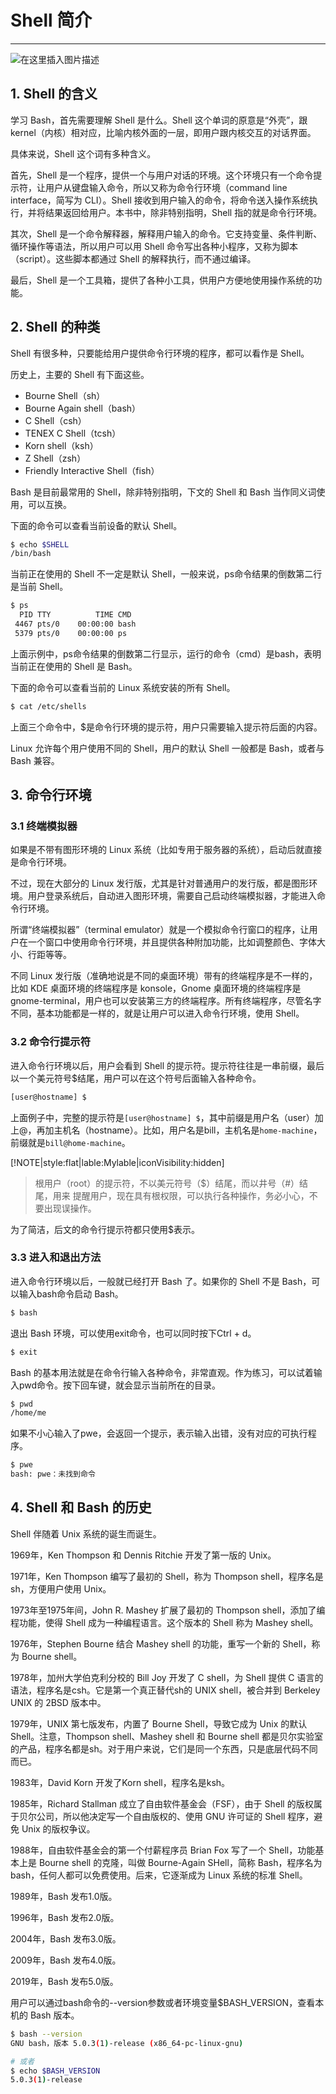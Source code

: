 #  Shell 简介


---
![在这里插入图片描述](https://img-blog.csdnimg.cn/7d44286d8415442c85d6a38623b7cbe6.gif#pic_center)


## 1. Shell 的含义
学习 Bash，首先需要理解 Shell 是什么。Shell 这个单词的原意是“外壳”，跟 kernel（内核）相对应，比喻内核外面的一层，即用户跟内核交互的对话界面。

具体来说，Shell 这个词有多种含义。

首先，Shell 是一个程序，提供一个与用户对话的环境。这个环境只有一个命令提示符，让用户从键盘输入命令，所以又称为命令行环境（command line interface，简写为 CLI）。Shell 接收到用户输入的命令，将命令送入操作系统执行，并将结果返回给用户。本书中，除非特别指明，Shell 指的就是命令行环境。

其次，Shell 是一个命令解释器，解释用户输入的命令。它支持变量、条件判断、循环操作等语法，所以用户可以用 Shell 命令写出各种小程序，又称为脚本（script）。这些脚本都通过 Shell 的解释执行，而不通过编译。

最后，Shell 是一个工具箱，提供了各种小工具，供用户方便地使用操作系统的功能。

## 2. Shell 的种类
Shell 有很多种，只要能给用户提供命令行环境的程序，都可以看作是 Shell。

历史上，主要的 Shell 有下面这些。

 - Bourne Shell（sh）
 - Bourne Again shell（bash）
 - C Shell（csh）
 - TENEX C Shell（tcsh）
 - Korn shell（ksh）
 - Z Shell（zsh）
 - Friendly Interactive Shell（fish）

Bash 是目前最常用的 Shell，除非特别指明，下文的 Shell 和 Bash 当作同义词使用，可以互换。

下面的命令可以查看当前设备的默认 Shell。

```bash
$ echo $SHELL
/bin/bash
```

当前正在使用的 Shell 不一定是默认 Shell，一般来说，ps命令结果的倒数第二行是当前 Shell。

```bash
$ ps
  PID TTY          TIME CMD
 4467 pts/0    00:00:00 bash
 5379 pts/0    00:00:00 ps
```

上面示例中，ps命令结果的倒数第二行显示，运行的命令（cmd）是bash，表明当前正在使用的 Shell 是 Bash。

下面的命令可以查看当前的 Linux 系统安装的所有 Shell。

```bash
$ cat /etc/shells
```

上面三个命令中，$是命令行环境的提示符，用户只需要输入提示符后面的内容。

Linux 允许每个用户使用不同的 Shell，用户的默认 Shell 一般都是 Bash，或者与 Bash 兼容。

## 3. 命令行环境
### 3.1 终端模拟器
如果是不带有图形环境的 Linux 系统（比如专用于服务器的系统），启动后就直接是命令行环境。

不过，现在大部分的 Linux 发行版，尤其是针对普通用户的发行版，都是图形环境。用户登录系统后，自动进入图形环境，需要自己启动终端模拟器，才能进入命令行环境。

所谓“终端模拟器”（terminal emulator）就是一个模拟命令行窗口的程序，让用户在一个窗口中使用命令行环境，并且提供各种附加功能，比如调整颜色、字体大小、行距等等。

不同 Linux 发行版（准确地说是不同的桌面环境）带有的终端程序是不一样的，比如 KDE 桌面环境的终端程序是 konsole，Gnome 桌面环境的终端程序是 gnome-terminal，用户也可以安装第三方的终端程序。所有终端程序，尽管名字不同，基本功能都是一样的，就是让用户可以进入命令行环境，使用 Shell。

### 3.2 命令行提示符
进入命令行环境以后，用户会看到 Shell 的提示符。提示符往往是一串前缀，最后以一个美元符号$结尾，用户可以在这个符号后面输入各种命令。

```bash
[user@hostname] $
```

上面例子中，完整的提示符是`[user@hostname] $`，其中前缀是用户名（user）加上@，再加主机名（hostname）。比如，用户名是bill，主机名是`home-machine`，前缀就是`bill@home-machine`。

[!NOTE|style:flat|lable:Mylable|iconVisibility:hidden]
> 根用户（root）的提示符，不以美元符号（$）结尾，而以井号（#）结尾，用来
> 提醒用户，现在具有根权限，可以执行各种操作，务必小心，不要出现误操作。

为了简洁，后文的命令行提示符都只使用$表示。

### 3.3 进入和退出方法
进入命令行环境以后，一般就已经打开 Bash 了。如果你的 Shell 不是 Bash，可以输入bash命令启动 Bash。

```bash
$ bash
```

退出 Bash 环境，可以使用exit命令，也可以同时按下Ctrl + d。

```bash
$ exit
```

Bash 的基本用法就是在命令行输入各种命令，非常直观。作为练习，可以试着输入pwd命令。按下回车键，就会显示当前所在的目录。

```bash
$ pwd
/home/me
```

如果不小心输入了pwe，会返回一个提示，表示输入出错，没有对应的可执行程序。

```bash
$ pwe
bash: pwe：未找到命令
```

## 4. Shell 和 Bash 的历史
Shell 伴随着 Unix 系统的诞生而诞生。

1969年，Ken Thompson 和 Dennis Ritchie 开发了第一版的 Unix。

1971年，Ken Thompson 编写了最初的 Shell，称为 Thompson shell，程序名是sh，方便用户使用 Unix。

1973年至1975年间，John R. Mashey 扩展了最初的 Thompson shell，添加了编程功能，使得 Shell 成为一种编程语言。这个版本的 Shell 称为 Mashey shell。

1976年，Stephen Bourne 结合 Mashey shell 的功能，重写一个新的 Shell，称为 Bourne shell。

1978年，加州大学伯克利分校的 Bill Joy 开发了 C shell，为 Shell 提供 C 语言的语法，程序名是csh。它是第一个真正替代sh的 UNIX shell，被合并到 Berkeley UNIX 的 2BSD 版本中。

1979年，UNIX 第七版发布，内置了 Bourne Shell，导致它成为 Unix 的默认 Shell。注意，Thompson shell、Mashey shell 和 Bourne shell 都是贝尔实验室的产品，程序名都是sh。对于用户来说，它们是同一个东西，只是底层代码不同而已。

1983年，David Korn 开发了Korn shell，程序名是ksh。

1985年，Richard Stallman 成立了自由软件基金会（FSF），由于 Shell 的版权属于贝尔公司，所以他决定写一个自由版权的、使用 GNU 许可证的 Shell 程序，避免 Unix 的版权争议。

1988年，自由软件基金会的第一个付薪程序员 Brian Fox 写了一个 Shell，功能基本上是 Bourne shell 的克隆，叫做 Bourne-Again SHell，简称 Bash，程序名为bash，任何人都可以免费使用。后来，它逐渐成为 Linux 系统的标准 Shell。

1989年，Bash 发布1.0版。

1996年，Bash 发布2.0版。

2004年，Bash 发布3.0版。

2009年，Bash 发布4.0版。

2019年，Bash 发布5.0版。

用户可以通过bash命令的--version参数或者环境变量$BASH_VERSION，查看本机的 Bash 版本。

```bash
$ bash --version
GNU bash，版本 5.0.3(1)-release (x86_64-pc-linux-gnu)

# 或者
$ echo $BASH_VERSION
5.0.3(1)-release
```

